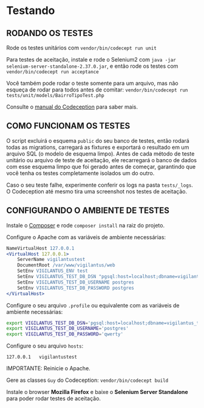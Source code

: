 Testando
========

RODANDO OS TESTES
-----------------

Rode os testes unitários com `vendor/bin/codecept run unit`

Para testes de aceitação, instale e rode o Selenium2 com 
`java -jar selenium-server-standalone-2.37.0.jar`, e então rode os testes com
`vendor/bin/codecept run acceptance`

Você também pode rodar o teste somente para um arquivo, mas não esqueça de rodar
para todos antes de comitar: `vendor/bin/codecept run tests/unit/models/BairroTipoTest.php`

Consulte o [manual do Codeception](http://codeception.com) para saber mais.

COMO FUNCIONAM OS TESTES
------------------------

O script excluirá o esquema `public` do seu banco de testes, então rodará todas
as migrations, carregará as fixtures e exportará o resultado em um arquivo SQL
(o modelo de esquema limpo). Antes de cada método de teste unitário ou arquivo
de teste de aceitação, ele recarregará o banco de dados com esse esquema limpo
que foi gerado antes de começar, garantindo que você tenha os testes
completamente isolados um do outro.

Caso o seu teste falhe, experimente conferir os logs na pasta `tests/_logs`. O
Codeception até mesmo tira uma screenshot nos testes de aceitação.

CONFIGURANDO O AMBIENTE DE TESTES
---------------------------------

Instale o [Composer](http://getcomposer.org/) e rode `composer install` na
   raiz do projeto.

Configure o Apache com as variáveis de ambiente necessárias:

```apache
NameVirtualHost 127.0.0.1
<VirtualHost 127.0.0.1>
    ServerName vigilantustest
    DocumentRoot /var/www/vigilantus/web
    SetEnv VIGILANTUS_ENV test
    SetEnv VIGILANTUS_TEST_DB_DSN "pgsql:host=localhost;dbname=vigilantus_test"
    SetEnv VIGILANTUS_TEST_DB_USERNAME postgres
    SetEnv VIGILANTUS_TEST_DB_PASSWORD postgres
</VirtualHost>
```

Configure o seu arquivo `.profile` ou equivalente com as variáveis de ambiente necessárias:

```bash
export VIGILANTUS_TEST_DB_DSN='pgsql:host=localhost;dbname=vigilantus_test'
export VIGILANTUS_TEST_DB_USERNAME='postgres'
export VIGILANTUS_TEST_DB_PASSWORD='qwerty'
```

Configure o seu arquivo `hosts`:

```
127.0.0.1   vigilantustest
```

IMPORTANTE: Reinicie o Apache.

Gere as classes `Guy` do Codeception: `vendor/bin/codecept build`

Instale o browser **Mozilla Firefox** e baixe o **Selenium Server Standalone**
para poder rodar testes de aceitação.
